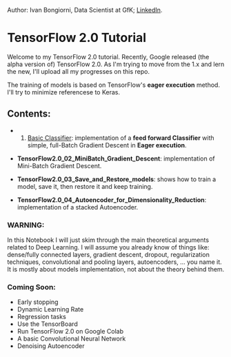 Author: Ivan Bongiorni, Data Scientist at GfK; [LinkedIn](https://www.linkedin.com/in/ivan-bongiorni-b8a583164/).

# TensorFlow 2.0 Tutorial



Welcome to my TensorFlow 2.0 tutorial.
Recently, Google released (the alpha version of) TensorFlow 2.0. As I'm trying to move from the 1.x and lern the new, I'll upload all my progresses on this repo.

The training of models is based on TensorFlow's **eager execution** method. I'll try to minimize referencese to Keras.


## Contents:

- 01. [Basic Classifier](https://github.com/IvanBongiorni/TensorFlow2.0_Tutorial/blob/master/TensorFlow2.0_01_basic_Classifier.ipynb):  implementation of a **feed forward Classifier** with simple, full-Batch Gradient Descent in **Eager execution**.

- **TensorFlow2.0_02_MiniBatch_Gradient_Descent**:  implementation of Mini-Batch Gradient Descent.

- **TensorFlow2.0_03_Save_and_Restore_models**:  shows how to train a model, save it, then restore it and keep training.

- **TensorFlow2.0_04_Autoencoder_for_Dimensionality_Reduction**:  implementation of a stacked Autoencoder.


### WARNING:
In this Notebook I will just skim through the main theoretical arguments related to Deep Learning. I will assume you already know of things like: dense/fully connected layers, gradient descent, dropout, regularization techniques, convolutional and pooling layers, autoencoders, ... you name it. It is mostly about models implementation, not about the theory behind them.



### Coming Soon:

- Early stopping
- Dynamic Learning Rate
- Regression tasks
- Use the TensorBoard
- Run TensorFlow 2.0 on Google Colab
- A basic Convolutional Neural Network
- Denoising Autoencoder

